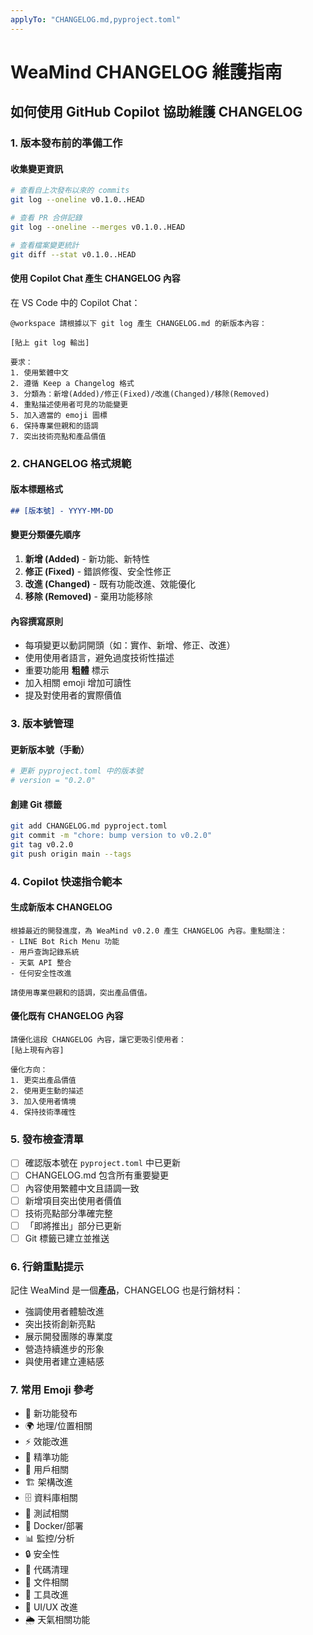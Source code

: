 ```yaml
---
applyTo: "CHANGELOG.md,pyproject.toml"
---
```


# WeaMind CHANGELOG 維護指南

## 如何使用 GitHub Copilot 協助維護 CHANGELOG

### 1. 版本發布前的準備工作

#### 收集變更資訊
```bash
# 查看自上次發布以來的 commits
git log --oneline v0.1.0..HEAD

# 查看 PR 合併記錄
git log --oneline --merges v0.1.0..HEAD

# 查看檔案變更統計
git diff --stat v0.1.0..HEAD
```

#### 使用 Copilot Chat 產生 CHANGELOG 內容
在 VS Code 中的 Copilot Chat：

```
@workspace 請根據以下 git log 產生 CHANGELOG.md 的新版本內容：

[貼上 git log 輸出]

要求：
1. 使用繁體中文
2. 遵循 Keep a Changelog 格式
3. 分類為：新增(Added)/修正(Fixed)/改進(Changed)/移除(Removed)
4. 重點描述使用者可見的功能變更
5. 加入適當的 emoji 圖標
6. 保持專業但親和的語調
7. 突出技術亮點和產品價值
```

### 2. CHANGELOG 格式規範

#### 版本標題格式
```markdown
## [版本號] - YYYY-MM-DD
```

#### 變更分類優先順序
1. **新增 (Added)** - 新功能、新特性
2. **修正 (Fixed)** - 錯誤修復、安全性修正
3. **改進 (Changed)** - 既有功能改進、效能優化
4. **移除 (Removed)** - 棄用功能移除

#### 內容撰寫原則
- 每項變更以動詞開頭（如：實作、新增、修正、改進）
- 使用使用者語言，避免過度技術性描述
- 重要功能用 **粗體** 標示
- 加入相關 emoji 增加可讀性
- 提及對使用者的實際價值

### 3. 版本號管理

#### 更新版本號（手動）
```bash
# 更新 pyproject.toml 中的版本號
# version = "0.2.0"
```

#### 創建 Git 標籤
```bash
git add CHANGELOG.md pyproject.toml
git commit -m "chore: bump version to v0.2.0"
git tag v0.2.0
git push origin main --tags
```

### 4. Copilot 快速指令範本

#### 生成新版本 CHANGELOG
```
根據最近的開發進度，為 WeaMind v0.2.0 產生 CHANGELOG 內容。重點關注：
- LINE Bot Rich Menu 功能
- 用戶查詢記錄系統
- 天氣 API 整合
- 任何安全性改進

請使用專業但親和的語調，突出產品價值。
```

#### 優化既有 CHANGELOG 內容
```
請優化這段 CHANGELOG 內容，讓它更吸引使用者：
[貼上現有內容]

優化方向：
1. 更突出產品價值
2. 使用更生動的描述
3. 加入使用者情境
4. 保持技術準確性
```

### 5. 發布檢查清單

- [ ] 確認版本號在 `pyproject.toml` 中已更新
- [ ] CHANGELOG.md 包含所有重要變更
- [ ] 內容使用繁體中文且語調一致
- [ ] 新增項目突出使用者價值
- [ ] 技術亮點部分準確完整
- [ ] 「即將推出」部分已更新
- [ ] Git 標籤已建立並推送

### 6. 行銷重點提示

記住 WeaMind 是一個**產品**，CHANGELOG 也是行銷材料：
- 強調使用者體驗改進
- 突出技術創新亮點
- 展示開發團隊的專業度
- 營造持續進步的形象
- 與使用者建立連結感

### 7. 常用 Emoji 參考

- 🚀 新功能發布
- 🌍 地理/位置相關
- ⚡ 效能改進
- 🎯 精準功能
- 👤 用戶相關
- 🏗️ 架構改進
- 🗄️ 資料庫相關
- 🧪 測試相關
- 🐳 Docker/部署
- 📊 監控/分析
- 🔒 安全性
- 🧹 代碼清理
- 📝 文件相關
- 🔧 工具改進
- 🎨 UI/UX 改進
- 🌦️ 天氣相關功能
